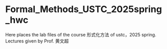 # Formal_Methods_USTC_2025spring_hwc
Here places the lab files of  the course 形式化方法 of ustc，2025 spring. Lectures given by Prof. 黄文超
